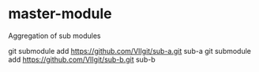 # master-module
Aggregation of sub modules


git submodule add https://github.com/VIIgit/sub-a.git sub-a
git submodule add https://github.com/VIIgit/sub-b.git sub-b